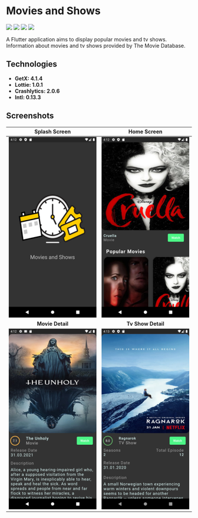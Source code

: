 # Movies and Shows
![](https://img.shields.io/badge/version-1.0.0-green) ![](https://img.shields.io/badge/flutter-2.0.4-blue) ![](https://img.shields.io/badge/firebase-1.3.0-orange) ![](https://img.shields.io/badge/connectivity__plus-1.0.2-yellow)

A Flutter application aims to display popular movies and tv shows. Information about movies and tv shows provided by The Movie Database.

## Technologies
 * **GetX: 4.1.4**
 * **Lottie: 1.0.1**
 * **Crashlytics: 2.0.6**
 * **Intl: 0.13.3**

## Screenshots
                  
Splash Screen  | Home Screen 
:--: | :--:
<img src="screenshots/splash.png" width="300">  | <img src="screenshots/home_screen.png" width="300">
**Movie Detail** |  **Tv Show Detail**
<img src="screenshots/movie.png" width="300">  | <img src="screenshots/tv_show.png" width="300">

